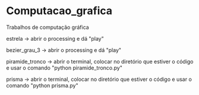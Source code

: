 # Computacao_grafica
Trabalhos de computação gráfica


estrela -> abrir o processing e dá "play"

bezier_grau_3 -> abrir o processing e dá "play"

piramide_tronco -> abrir o terminal, colocar no diretório que estiver o código e usar o comando "python piramide_tronco.py"

prisma -> abrir o terminal, colocar no diretório que estiver o código e usar o comando "python prisma.py"
